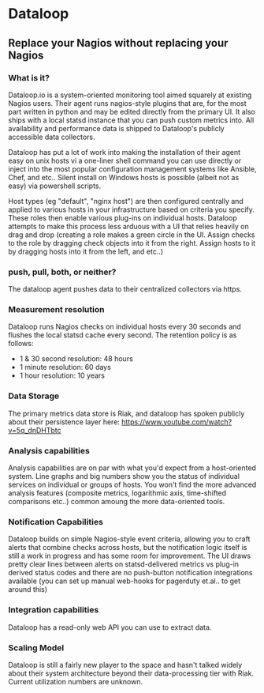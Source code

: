 # Dataloop

## Replace your Nagios without replacing your Nagios

### What is it?

Dataloop.io is a system-oriented monitoring tool aimed squarely at existing
Nagios users. Their agent runs nagios-style plugins that are, for the most part
written in python and may be edited directly from the primary UI. It also ships
with a local statsd instance that you can push custom metrics into.  All
availability and performance data is shipped to Dataloop's publicly accessible
data collectors. 

Dataloop has put a lot of work into making the installation of their agent easy
on unix hosts vi a one-liner shell command you can use directly or inject into
the most popular configuration management systems like Ansible, Chef, and etc..
Silent install on Windows hosts is possible (albeit not as easy) via powershell
scripts.  

Host types (eg "default", "nginx host") are then configured centrally and
applied to various hosts in your infrastructure based on criteria you specify.
These roles then enable various plug-ins on individual hosts. Dataloop attempts
to make this process less arduous with a UI that relies heavily on drag and
drop (creating a role makes a green circle in the UI. Assign checks to the role
by dragging check objects into it from the right. Assign hosts to it by
dragging hosts into it from the left, and etc..)

### push, pull, both, or neither?
The dataloop agent pushes data to their centralized collectors via https.

### Measurement resolution 
Dataloop runs Nagios checks on individual hosts every 30 seconds and flushes
the local statsd cache every second. The retention policy is as follows:

* 1 & 30 second resolution: 48 hours
* 1 minute resolution: 60 days
* 1 hour resolution: 10 years

### Data Storage 
The primary metrics data store is Riak, and dataloop has spoken publicly about
their persistence layer here: https://www.youtube.com/watch?v=5q_dnDHTbtc

### Analysis capabilities
Analysis capabilities are on par with what you'd expect from a host-oriented
system. Line graphs and big numbers show you the status of individual services
on individual or groups of hosts. You won't find the more advanced analysis
features (composite metrics, logarithmic axis, time-shifted comparisons etc..)
common amoung the more data-oriented tools.

### Notification Capabilities

Dataloop builds on simple Nagios-style event criteria, allowing you to craft
alerts that combine checks across hosts, but the notification logic itself is
still a work in progress and has some room for improvement. The UI draws pretty
clear lines between alerts on statsd-delivered metrics vs plug-in derived
status codes and there are no push-button notification integrations available
(you can set up manual web-hooks for pagerduty et.al.. to get around this)

### Integration capabilities
Dataloop has a read-only web API you can use to extract data. 

### Scaling Model
Dataloop is still a fairly new player to the space and hasn't talked widely
about their system architecture beyond their data-processing tier with Riak.
Current utilization numbers are unknown. 
